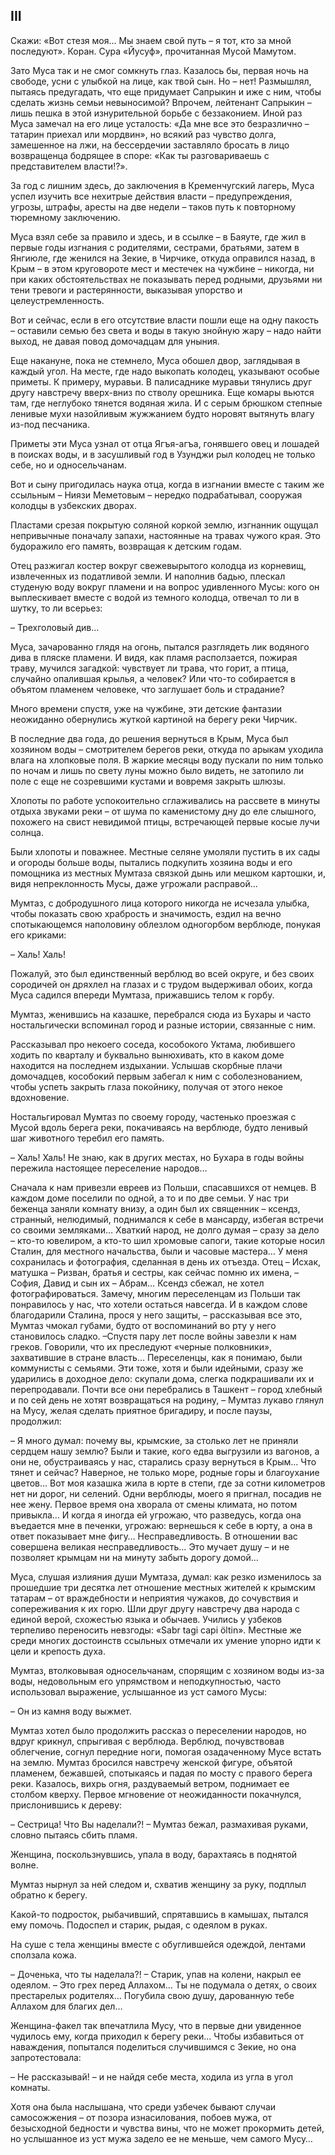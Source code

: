 ## III

Скажи: «Вот стезя моя… Мы знаем свой путь – я тот, кто за мной последуют».
Коран. Сура «Йусуф», прочитанная Мусой Мамутом.

Зато Муса так и не смог сомкнуть глаз.
Казалось бы, первая ночь на свободе, усни с улыбкой на лице, как твой сын.
Но – нет!
Размышлял, пытаясь предугадать, что еще придумает Сапрыкин и иже с ним, чтобы сделать жизнь семьи невыносимой?
Впрочем, лейтенант Сапрыкин – лишь пешка в этой изнурительной борьбе с беззаконием.
Иной раз Муса замечал на его лице усталость: «Да мне все это безразлично – татарин приехал или мордвин», но всякий раз чувство долга, замешенное на лжи, на бессердечии заставляло бросать в лицо возвращенца бодрящее в споре: «Как ты разговариваешь с представителем власти!?».

За год с лишним здесь, до заключения в Кременчугский лагерь, Муса успел изучить все нехитрые действия власти – предупреждения, угрозы, штрафы, аресты на две недели – таков путь к повторному тюремному заключению.

Муса взял себе за правило и здесь, и в ссылке – в Баяуте, где жил в первые годы изгнания с родителями, сестрами, братьями, затем в Янгиюле, где женился на Зекие, в Чирчике, откуда оправился назад, в Крым – в этом круговороте мест и местечек на чужбине – никогда, ни при каких обстоятельствах не показывать перед родными, друзьями ни тени тревоги и растерянности, выказывая упорство и целеустремленность.

Вот и сейчас, если в его отсутствие власти пошли еще на одну пакость – оставили семью без света и воды в такую знойную жару – надо найти выход, не давая повод домочадцам для уныния.

Еще накануне, пока не стемнело, Муса обошел двор, заглядывая в каждый угол.
На месте, где надо выкопать колодец, указывают особые приметы.
К примеру, муравьи.
В палисаднике муравьи тянулись друг другу навстречу вверх-вниз по стволу орешника.
Еще комары вьются там, где неглубоко тянется водяная жила.
И с серым брюшком степные ленивые мухи назойливым жужжанием будто норовят вытянуть влагу из-под песчаника.

Приметы эти Муса узнал от отца Ягъя-агъа, гонявшего овец и лошадей в поисках воды, и в засушливый год в Узунджи рыл колодец не только себе, но и односельчанам.

Вот и сыну пригодилась наука отца, когда в изгнании вместе с таким же ссыльным – Ниязи Меметовым – нередко подрабатывал, сооружая колодцы в узбекских дворах.

Пластами срезая покрытую соляной коркой землю, изгнанник ощущал непривычные поначалу запахи, настоянные на травах чужого края.
Это будоражило его память, возвращая к детским годам.

Отец разжигал костер вокруг свежевырытого колодца из корневищ, извлеченных из податливой земли.
И наполнив бадью, плескал студеную воду вокруг пламени и на вопрос удивленного Мусы: кого он выплескивает вместе с водой из темного колодца, отвечал то ли в шутку, то ли всерьез:

– Трехголовый див…

Муса, зачарованно глядя на огонь, пытался разглядеть лик водяного дива в пляске пламени.
И видя, как пламя расползается, пожирая траву, мучился загадкой: чувствует ли трава, что горит, а птица, случайно опалившая крылья, а человек?
Или что-то собирается в объятом пламенем человеке, что заглушает боль и страдание?

Много времени спустя, уже на чужбине, эти детские фантазии неожиданно обернулись жуткой картиной на берегу реки Чирчик.

В последние два года, до решения вернуться в Крым, Муса был хозяином воды – смотрителем берегов реки, откуда по арыкам уходила влага на хлопковые поля.
В жаркие месяцы воду пускали по ним только по ночам и лишь по свету луны можно было видеть, не затопило ли поле с еще не созревшими кустами и вовремя закрыть шлюзы.

Хлопоты по работе успокоительно сглаживались на рассвете в минуты отдыха звуками реки – от шума по каменистому дну до еле слышного, похожего на свист невидимой птицы, встречающей первые косые лучи солнца.

Были хлопоты и поважнее.
Местные селяне умоляли пустить в их сады и огороды больше воды, пытались подкупить хозяина воды и его помощника из местных Мумтаза связкой дынь или мешком картошки, и, видя непреклонность Мусы, даже угрожали расправой…

Мумтаз, с добродушного лица которого никогда не исчезала улыбка, чтобы показать свою храбрость и значимость, ездил на вечно спотыкающемся наполовину облезлом одногорбом верблюде, понукая его криками:

– Халь! Халь!

Пожалуй, это был единственный верблюд во всей округе, и без своих сородичей он дряхлел на глазах и с трудом выдерживал обоих, когда Муса садился впереди Мумтаза, прижавшись телом к горбу.

Мумтаз, женившись на казашке, перебрался сюда из Бухары и часто ностальгически вспоминал город и разные истории, связанные с ним.

Рассказывал про некоего соседа, кособокого Уктама, любившего ходить по кварталу и буквально вынюхивать, кто в каком доме находится на последнем издыхании.
Услышав скорбные плачи домочадцев, кособокий первым забегал к ним с соболезнованием, чтобы успеть закрыть глаза покойнику, получая от этого некое вдохновение.

Ностальгировал Мумтаз по своему городу, частенько проезжая с Мусой вдоль берега реки, покачиваясь на верблюде, будто ленивый шаг животного теребил его память.

– Халь! Халь!
Не знаю, как в других местах, но Бухара в годы войны пережила настоящее переселение народов…

Сначала к нам привезли евреев из Польши, спасавшихся от немцев.
В каждом доме поселили по одной, а то и по две семьи.
У нас три беженца заняли комнату внизу, а один был их священник – ксендз, странный, нелюдимый, поднимался к себе в мансарду, избегая встречи со своими земляками…
Хваткий народ, не долго думая – сразу за дело – кто-то ювелиром, а кто-то шил хромовые сапоги, такие которые носил Сталин, для местного начальства, были и часовые мастера…
У меня сохранилась и фотография, сделанная в день их отъезда.
Отец – Исхак, матушка – Ризван, братья и сестры, как сейчас помню их имена, – София, Давид и сын их – Абрам…
Ксендз сбежал, не хотел фотографироваться.
Замечу, многим переселенцам из Польши так понравилось у нас, что хотели остаться навсегда.
И в каждом слове благодарили Сталина, прося у него защиты, – рассказывая все это, Мумтаз чмокал губами, будто от воспоминаний во рту у него становилось сладко.
–Спустя пару лет после войны завезли к нам греков.
Говорили, что их преследуют «черные полковники», захватившие в стране власть…
Переселенцы, как я понимаю, были коммунисты с семьями.
Эти тоже, хотя и были идейными, сразу же ударились в доходное дело: скупали дома, слегка подкрашивали их и перепродавали.
Почти все они перебрались в Ташкент – город хлебный и по сей день не хотят возвращаться на родину, – Мумтаз лукаво глянул на Мусу, желая сделать приятное бригадиру, и после паузы, продолжил:

– Я много думал: почему вы, крымские, за столько лет не приняли сердцем нашу землю?
Были и такие, кого едва выгрузили из вагонов, а они не, обустраиваясь у нас, старались сразу вернуться в Крым…
Что тянет и сейчас?
Наверное, не только море, родные горы и благоухание цветов…
Вот моя казашка жила в юрте в степи, где за сотни километров нет ни дорог, ни селений.
Одни верблюды, моего я пригнал, посадив не нее жену.
Первое время она хворала от смены климата, но потом привыкла…
И когда я иногда ей угрожаю, что разведусь, когда она въедается мне в печенки, угрожаю: вернешься к себе в юрту, а она в ответ показывает мне фигу…
Несправедливость.
В отношении вас совершена великая несправедливость…
Это мучает душу – и не позволяет крымцам ни на минуту забыть дорогу домой…

Муса, слушая излияния души Мумтаза, думал: как резко изменилось за прошедшие три десятка лет отношение местных жителей к крымским татарам – от враждебности и неприятия чужаков, до сочувствия и сопереживания к их горю.
Шли друг другу навстречу два народа с единой верой, схожестью языка и обычаев.
Учились у узбеков терпеливо переносить невзгоды: «Sabr tagi capi öltin».
Местные же среди многих достоинств ссыльных отмечали их умение упорно идти к цели и крепость духа.

Мумтаз, втолковывая односельчанам, спорящим с хозяином воды из-за воды, недовольным его упрямством и неподкупностью, часто использовал выражение, услышанное из уст самого Мусы:

– Он из камня воду выжмет.

Мумтаз хотел было продолжить рассказ о переселении народов, но вдруг крикнул, спрыгивая с верблюда.
Верблюд, почувствовав облегчение, согнул передние ноги, помогая озадаченному Мусе встать на землю.
Мумтаз бросился навстречу женской фигуре, объятой пламенем, бежавшей, спотыкаясь и падая по мосту с правого берега реки.
Казалось, вихрь огня, раздуваемый ветром, поднимает ее столбом кверху.
Первое мгновение от неожиданности покачнулся, прислонившись к дереву:

– Сестрица!
Что Вы наделали?!
– Мумтаз бежал, размахивая руками, словно пытаясь сбить пламя.

Женщина, поскользнувшись, упала в воду, барахтаясь в поднятой волне.

Мумтаз нырнул за ней следом и, схватив женщину за руку, подплыл обратно к берегу.

Какой-то подросток, рыбачивший, спрятавшись в камышах, пытался ему помочь.
Подоспел и старик, рыдая, с одеялом в руках.

На суше с тела женщины вместе с обуглившейся одеждой, лентами сползала кожа.

– Доченька, что ты наделала?!
– Старик, упав на колени, накрыл ее одеялом.
– Это грех перед Аллахом…
Ты не подумала о детях, о своих престарелых родителях…
Погубила свою душу, дарованную тебе Аллахом для благих дел…

Женщина-факел так впечатлила Мусу, что в первые дни увиденное чудилось ему, когда приходил к берегу реки…
Чтобы избавиться от наваждения, попытался поделиться случившимся с Зекие, но она запротестовала:

– Не рассказывай!
– и не найдя себе места, ходила из угла в угол комнаты.

Хотя она была наслышана, что среди узбечек бывают случаи самосожжения – от позора изнасилования, побоев мужа, от безысходной бедности и чувства вины, что не может прокормить детей, но услышанное из уст мужа задело ее не меньше, чем самого Мусу…

